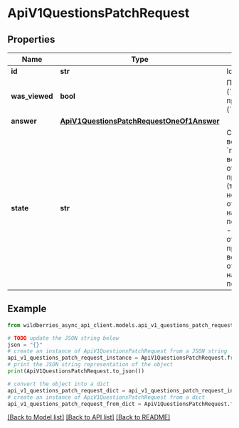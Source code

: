 # ApiV1QuestionsPatchRequest


## Properties

Name | Type | Description | Notes
------------ | ------------- | ------------- | -------------
**id** | **str** | Id вопроса | 
**was_viewed** | **bool** | Просмотрен (&#x60;true&#x60;), не просмотрен (&#x60;false&#x60;) | 
**answer** | [**ApiV1QuestionsPatchRequestOneOf1Answer**](ApiV1QuestionsPatchRequestOneOf1Answer.md) |  | 
**state** | **str** | Статус вопроса:   - &#x60;none&#x60; - вопрос отклонён продавцом (такой вопрос не отображается на портале покупателей)   - &#x60;wbRu&#x60; - ответ предоставлен, вопрос отображается на сайте покупателей.  | 

## Example

```python
from wildberries_async_api_client.models.api_v1_questions_patch_request import ApiV1QuestionsPatchRequest

# TODO update the JSON string below
json = "{}"
# create an instance of ApiV1QuestionsPatchRequest from a JSON string
api_v1_questions_patch_request_instance = ApiV1QuestionsPatchRequest.from_json(json)
# print the JSON string representation of the object
print(ApiV1QuestionsPatchRequest.to_json())

# convert the object into a dict
api_v1_questions_patch_request_dict = api_v1_questions_patch_request_instance.to_dict()
# create an instance of ApiV1QuestionsPatchRequest from a dict
api_v1_questions_patch_request_from_dict = ApiV1QuestionsPatchRequest.from_dict(api_v1_questions_patch_request_dict)
```
[[Back to Model list]](../README.md#documentation-for-models) [[Back to API list]](../README.md#documentation-for-api-endpoints) [[Back to README]](../README.md)


